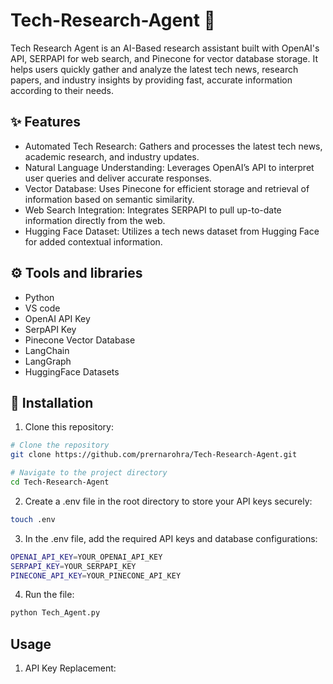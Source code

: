 # Tech-Research-Agent 🤖

Tech Research Agent is an AI-Based research assistant built with OpenAI's API, SERPAPI for web search, and Pinecone for vector database storage. It helps users quickly gather and analyze the latest tech news, research papers, and industry insights by providing fast, accurate information according to their needs.

## ✨ Features

- Automated Tech Research: Gathers and processes the latest tech news, academic research, and industry updates.
- Natural Language Understanding: Leverages OpenAI’s API to interpret user queries and deliver accurate responses.
- Vector Database: Uses Pinecone for efficient storage and retrieval of information based on semantic similarity.
- Web Search Integration: Integrates SERPAPI to pull up-to-date information directly from the web.
- Hugging Face Dataset: Utilizes a tech news dataset from Hugging Face for added contextual information.

## ⚙️ Tools and libraries

- Python
- VS code
- OpenAI API Key
- SerpAPI Key
- Pinecone Vector Database
- LangChain
- LangGraph
- HuggingFace Datasets

## 🔧 Installation

1. Clone this repository:

```bash
# Clone the repository
git clone https://github.com/prernarohra/Tech-Research-Agent.git

# Navigate to the project directory
cd Tech-Research-Agent
```

2. Create a .env file in the root directory to store your API keys securely:

```bash
touch .env
```

3. In the .env file, add the required API keys and database configurations:

```bash
OPENAI_API_KEY=YOUR_OPENAI_API_KEY
SERPAPI_KEY=YOUR_SERPAPI_KEY
PINECONE_API_KEY=YOUR_PINECONE_API_KEY
```

4. Run the file:

```bash
python Tech_Agent.py
```

## Usage

1. API Key Replacement:
